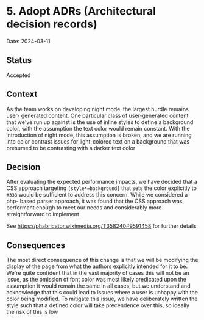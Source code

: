 # 5. Adopt ADRs (Architectural decision records)

Date: 2024-03-11

## Status

Accepted

## Context

As the team works on developing night mode, the largest hurdle remains user-
generated content.  One particular class of user-generated content that we've
run up against is the use of inline styles to define a background color, with
the assumption the text color would remain constant.  With the introduction of
night mode, this assumption is broken, and we are running into color contrast
issues for light-colored text on a background that was presumed to be
contrasting with a darker text color

## Decision

After evaluating the expected performance impacts, we have decided that a CSS
approach targeting `[style*=background]` that sets the color explicitly to
`#333` would be sufficient to address this concern.  While we considered a php-
based parser approach, it was found that the CSS approach was performant enough
to meet our needs and considerably more straightforward to implement

See https://phabricator.wikimedia.org/T358240#9591458 for further details

## Consequences

The most direct consequence of this change is that we will be modifying the
display of the page from what the authors explicitly intended for it to be.
We're quite confident that in the vast majority of cases this will not be an
issue, as the omission of font color was most likely predicated upon the
assumption it would remain the same in all cases, but we understand and
acknowledge that this could lead to issues where a user is unhappy with the
color being modified.  To mitigate this issue, we have deliberately written the
style such that a defined color will take precendence over this, so ideally the
risk of this is low
